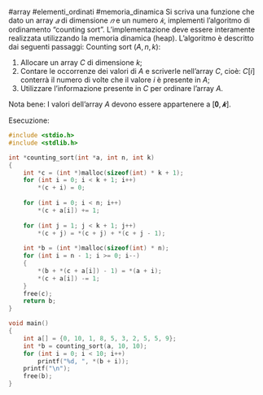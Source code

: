 #array #elementi_ordinati #memoria_dinamica
Si scriva una funzione che dato un array $𝑎$ di dimensione $𝑛$ e un numero $𝑘$, implementi l’algoritmo di ordinamento “counting sort”. L’implementazione deve essere interamente realizzata utilizzando
la memoria dinamica (heap). 
L’algoritmo è descritto dai seguenti passaggi:
Counting sort $(A,n,k)$:
1. Allocare un array $C$ di dimensione $k$;
2. Contare le occorrenze dei valori di $A$ e scriverle nell’array $C$, cioè: $C[i]$ conterrà il numero di volte che il valore $i$ è presente in $A$;
3. Utilizzare l’informazione presente in $C$ per ordinare l’array $A$.

Nota bene: I valori dell’array $A$ devono essere appartenere a $[𝟎, 𝒌]$.

Esecuzione:
```c
#include <stdio.h>
#include <stdlib.h>

int *counting_sort(int *a, int n, int k)
{
	int *c = (int *)malloc(sizeof(int) * k + 1);
	for (int i = 0; i < k + 1; i++)
		*(c + i) = 0;
	
	for (int i = 0; i < n; i++)
		*(c + a[i]) += 1;
	
	for (int j = 1; j < k + 1; j++)
		*(c + j) = *(c + j) + *(c + j - 1);
	
	int *b = (int *)malloc(sizeof(int) * n);
	for (int i = n - 1; i >= 0; i--)
	{
		*(b + *(c + a[i]) - 1) = *(a + i);
		*(c + a[i]) -= 1;
	}
	free(c);
	return b;
}

void main()
{
	int a[] = {0, 10, 1, 8, 5, 3, 2, 5, 5, 9};
	int *b = counting_sort(a, 10, 10);
	for (int i = 0; i < 10; i++)
		printf("%d, ", *(b + i));
	printf("\n");
	free(b);
}
```